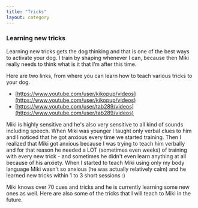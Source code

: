 ```yaml
---
title: "Tricks"
layout: category
---
```


### Learning new tricks

Learning new tricks gets the dog thinking and that is one of the best ways to activate your dog. I train by shaping whenever I can, because then Miki really needs to think what is it that I’m after this time.

Here are two links, from where you can learn how to teach various tricks to your dog.

* [https://www.youtube.com/user/kikopup/videos](https://www.youtube.com/user/kikopup/videos)
* [https://www.youtube.com/user/tab289/videos](https://www.youtube.com/user/tab289/videos)

Miki is highly sensitive and he's also very sensitive to all kind of sounds including speech. When Miki was younger I taught only verbal clues to him and I noticed that he got anxious every time we started training. Then I realized that Miki got anxious because I was trying to teach him verbally and for that reason he needed a LOT (sometimes even weeks) of training with every new trick - and sometimes he didn't even learn anything at all because of his anxiety. When I started to teach Miki using only my body language Miki wasn't so anxious (he was actually relatively calm) and he learned new tricks within 1 to 3 short sessions :)

Miki knows over 70 cues and tricks and he is currently learning some new ones as well. Here are also some of the tricks that I will teach to Miki in the future.
